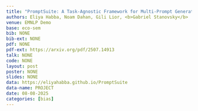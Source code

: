 ```yaml
---
title: "PromptSuite: A Task-Agnostic Framework for Multi-Prompt Generation"
authors: Eliya Habba, Noam Dahan, Gili Lior, <b>Gabriel Stanovsky</b>
venue: EMNLP Demo
base: eco-sem
bib: NONE
bib-ext: NONE
pdf: NONE
pdf-ext: https://arxiv.org/pdf/2507.14913
talk: NONE
code: NONE
layout: post
poster: NONE
slides: NONE
data: https://eliyahabba.github.io/PromptSuite
data-name: PROJECT
date: 08-08-2025
categories: [bias]
---
```

